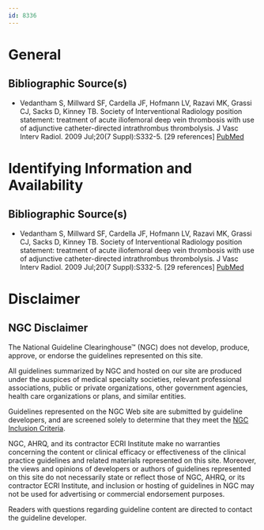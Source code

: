 ```yaml
---
id: 8336
---
```


# General

## Bibliographic Source(s)

- Vedantham S, Millward SF, Cardella JF, Hofmann LV, Razavi MK, Grassi CJ, Sacks D, Kinney TB. Society of Interventional Radiology position statement: treatment of acute iliofemoral deep vein thrombosis with use of adjunctive catheter-directed intrathrombus thrombolysis. J Vasc Interv Radiol. 2009 Jul;20(7 Suppl):S332-5. [29 references] [ PubMed ](http://www.ncbi.nlm.nih.gov/entrez/query.fcgi?cmd=Retrieve&db=pubmed&dopt=Abstract&list_uids=19560020)

# Identifying Information and Availability

## Bibliographic Source(s)

- Vedantham S, Millward SF, Cardella JF, Hofmann LV, Razavi MK, Grassi CJ, Sacks D, Kinney TB. Society of Interventional Radiology position statement: treatment of acute iliofemoral deep vein thrombosis with use of adjunctive catheter-directed intrathrombus thrombolysis. J Vasc Interv Radiol. 2009 Jul;20(7 Suppl):S332-5. [29 references] [ PubMed ](http://www.ncbi.nlm.nih.gov/entrez/query.fcgi?cmd=Retrieve&db=pubmed&dopt=Abstract&list_uids=19560020)

# Disclaimer

## NGC Disclaimer

The National Guideline Clearinghouse™ (NGC) does not develop, produce, approve, or endorse the guidelines represented on this site.

All guidelines summarized by NGC and hosted on our site are produced under the auspices of medical specialty societies, relevant professional associations, public or private organizations, other government agencies, health care organizations or plans, and similar entities.

Guidelines represented on the NGC Web site are submitted by guideline developers, and are screened solely to determine that they meet the [NGC Inclusion Criteria](/help-and-about/summaries/inclusion-criteria).

NGC, AHRQ, and its contractor ECRI Institute make no warranties concerning the content or clinical efficacy or effectiveness of the clinical practice guidelines and related materials represented on this site. Moreover, the views and opinions of developers or authors of guidelines represented on this site do not necessarily state or reflect those of NGC, AHRQ, or its contractor ECRI Institute, and inclusion or hosting of guidelines in NGC may not be used for advertising or commercial endorsement purposes.

Readers with questions regarding guideline content are directed to contact the guideline developer.


